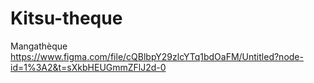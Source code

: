 # Kitsu-theque
Mangathèque
https://www.figma.com/file/cQBlbpY29zlcYTq1bdOaFM/Untitled?node-id=1%3A2&t=sXkbHEUGmmZFlJ2d-0